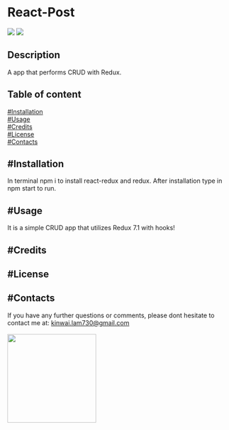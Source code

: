 # React-Post
<img src="https://img.shields.io/badge/Made%20with-React-green">
<img src="https://img.shields.io/badge/Made%20with-Redux-blue">

## Description
A app that performs CRUD with Redux.
## Table of content
[#Installation](#Installation)<br>
[#Usage](#Usage)<br>
[#Credits](#Credits)<br>
[#License](#License)<br>
[#Contacts](#Contacts)
## #Installation
In terminal npm i to install react-redux and redux. After installation type in npm start to run.
## #Usage
It is a simple CRUD app that utilizes Redux 7.1 with hooks! 
## #Credits

## #License

## #Contacts
If you have any further questions or comments, please dont hesitate to contact me at: <kinwai.lam730@gmail.com>
<br><br>
<img src="https://avatars2.githubusercontent.com/u/58892198?v=4" width="200"><br>